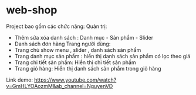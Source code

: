 # web-shop
Project bao gồm các chức năng:
Quản trị:
 - Thêm sửa xóa danh sách : Danh mục - Sản phẩm - Slider
 - Danh sách đơn hàng
Trang người dùng:
- Trang chủ show menu , slider , danh sách sản phẩm 
- Trang danh mục sản phẩm : hiển thị danh sách sản phẩm có lọc theo giá
- Trang chi tiết sản phẩm: Hiển thị chi tiết sản phẩm
- Trang giỏ hàng: Hiển thị danh sách sản phẩm trong giỏ hàng

Link demo: https://www.youtube.com/watch?v=GmHLYOAozmM&ab_channel=NguyenVD
